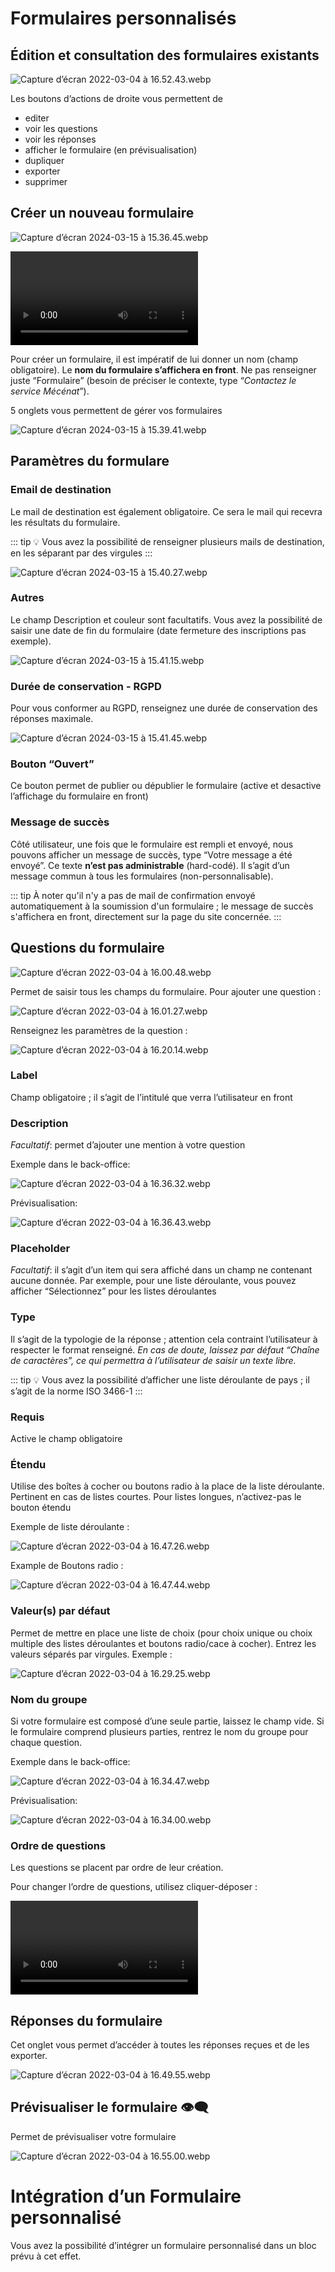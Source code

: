 # Formulaires personnalisés

## Édition et consultation des formulaires existants

![Capture d’écran 2022-03-04 à 16.52.43.webp](Formulaires%20personnalisés/Capture_decran_2022-03-04_a_16.52.43.webp)

Les boutons d’actions de droite vous permettent de

- editer
- voir les questions
- voir les réponses
- afficher le formulaire (en prévisualisation)
- dupliquer
- exporter
- supprimer

## Créer un nouveau formulaire

![Capture d’écran 2024-03-15 à 15.36.45.webp](Formulaires%20personnalisés/Capture_decran_2024-03-15_a_15.36.45.webp)

<video controls>
    <source src="/user/Formulaires%20personnalisés/Enregistrement_de_lecran_2024-03-15_a_15.38.46.webm" type="video/webm">
    Your browser does not support the video tag.
</video>

Pour créer un formulaire, il est impératif de lui donner un nom (champ obligatoire). Le **nom du formulaire s’affichera en front**. 
Ne pas renseigner juste “Formulaire” (besoin de préciser le contexte, type “*Contactez le service Mécénat*”).

5 onglets vous permettent de gérer vos formulaires

![Capture d’écran 2024-03-15 à 15.39.41.webp](Formulaires%20personnalisés/Capture_decran_2024-03-15_a_15.39.41.webp)

## Paramètres du formulare

### Email de destination

Le mail de destination est également obligatoire. Ce sera le mail qui recevra les résultats du formulaire.

::: tip
💡 Vous avez la possibilité de renseigner plusieurs mails de destination, en les séparant par des virgules
:::

![Capture d’écran 2024-03-15 à 15.40.27.webp](Formulaires%20personnalisés/Capture_decran_2024-03-15_a_15.40.27.webp)

### Autres

Le champ Description et couleur sont facultatifs. 
Vous avez la possibilité de saisir une date de fin du formulaire (date fermeture des inscriptions pas exemple).

![Capture d’écran 2024-03-15 à 15.41.15.webp](Formulaires%20personnalisés/Capture_decran_2024-03-15_a_15.41.15.webp)

### Durée de conservation - RGPD

Pour vous conformer au RGPD, renseignez une durée de conservation des réponses maximale.

![Capture d’écran 2024-03-15 à 15.41.45.webp](Formulaires%20personnalisés/Capture_decran_2024-03-15_a_15.41.45.webp)

### Bouton “Ouvert”

Ce bouton permet de publier ou dépublier le formulaire (active et desactive l’affichage du formulaire en front)

### Message de succès

Côté utilisateur, une fois que le formulaire est rempli et envoyé, nous pouvons afficher un message de succès, type “Votre message a été envoyé”. 
Ce texte **n’est pas administrable** (hard-codé). Il s’agit d’un message commun à tous les formulaires (non-personnalisable).

::: tip
À noter qu'il n'y a pas de mail de confirmation envoyé automatiquement à la soumission d'un formulaire ; 
le message de succès s'affichera en front, directement sur la page du site concernée.
:::

## Questions du formulaire

![Capture d’écran 2022-03-04 à 16.00.48.webp](Formulaires%20personnalisés/Capture_decran_2022-03-04_a_16.00.48.webp)

Permet de saisir tous les champs du formulaire. Pour ajouter une question :

![Capture d’écran 2022-03-04 à 16.01.27.webp](Formulaires%20personnalisés/Capture_decran_2022-03-04_a_16.01.27.webp)

Renseignez les paramètres de la question :

![Capture d’écran 2022-03-04 à 16.20.14.webp](Formulaires%20personnalisés/Capture_decran_2022-03-04_a_16.20.14.webp)

### Label

Champ obligatoire ; il s’agit de l’intitulé que verra l’utilisateur en front

### Description

*Facultatif*: permet d’ajouter une mention à votre question

Exemple dans le back-office:

![Capture d’écran 2022-03-04 à 16.36.32.webp](Formulaires%20personnalisés/Capture_decran_2022-03-04_a_16.36.32.webp)

Prévisualisation:

![Capture d’écran 2022-03-04 à 16.36.43.webp](Formulaires%20personnalisés/Capture_decran_2022-03-04_a_16.36.43.webp)

### Placeholder

*Facultatif*: il s’agit d’un item qui sera affiché dans un champ ne contenant aucune donnée. 
Par exemple, pour une liste déroulante, vous pouvez afficher “Sélectionnez” pour les listes déroulantes

### Type

Il s’agit de la typologie de la réponse ; attention cela contraint l’utilisateur à respecter le format renseigné. 
*En cas de doute, laissez par défaut “Chaîne de caractères”, ce qui permettra à l’utilisateur de saisir un texte libre.*

::: tip
💡 Vous avez la possibilité d’afficher une liste déroulante de pays ; il s’agit de la norme ISO 3466-1
:::

### Requis

Active le champ obligatoire

### Étendu

Utilise des boîtes à cocher ou boutons radio à la place de la liste déroulante. Pertinent en cas de listes courtes. 
Pour listes longues, n’activez-pas le bouton étendu

Exemple de liste déroulante :

![Capture d’écran 2022-03-04 à 16.47.26.webp](Formulaires%20personnalisés/Capture_decran_2022-03-04_a_16.47.26.webp)

Example de Boutons radio :

![Capture d’écran 2022-03-04 à 16.47.44.webp](Formulaires%20personnalisés/Capture_decran_2022-03-04_a_16.47.44.webp)

### Valeur(s) par défaut

Permet de mettre en place une liste de choix (pour choix unique ou choix multiple des listes déroulantes et 
boutons radio/cace à cocher). Entrez les valeurs séparés par virgules. Exemple :

![Capture d’écran 2022-03-04 à 16.29.25.webp](Formulaires%20personnalisés/Capture_decran_2022-03-04_a_16.29.25.webp)

### Nom du groupe

Si votre formulaire est composé d’une seule partie, laissez le champ vide. Si le formulaire comprend plusieurs parties, 
rentrez le nom du groupe pour chaque question.

Exemple dans le back-office:

![Capture d’écran 2022-03-04 à 16.34.47.webp](Formulaires%20personnalisés/Capture_decran_2022-03-04_a_16.34.47.webp)

Prévisualisation:

![Capture d’écran 2022-03-04 à 16.34.00.webp](Formulaires%20personnalisés/Capture_decran_2022-03-04_a_16.34.00.webp)

### Ordre de questions

Les questions se placent par ordre de leur création. 

Pour changer l’ordre de questions, utilisez cliquer-déposer :

<video controls>
    <source src="/user/Formulaires%20personnalisés/Enregistrement_de_lecran_2022-03-04_a_16.56.05.webm" type="video/webm">
    Your browser does not support the video tag.
</video>

## Réponses du formulaire

Cet onglet vous permet d’accéder à toutes les réponses reçues et de les exporter.

![Capture d’écran 2022-03-04 à 16.49.55.webp](Formulaires%20personnalisés/Capture_decran_2022-03-04_a_16.49.55.webp)

## Prévisualiser le formulaire 👁️‍🗨️

Permet de prévisualiser votre formulaire

![Capture d’écran 2022-03-04 à 16.55.00.webp](Formulaires%20personnalisés/Capture_decran_2022-03-04_a_16.55.00.webp)

# Intégration d’un Formulaire personnalisé

Vous avez la possibilité d’intégrer un formulaire personnalisé dans un bloc prévu à cet effet.
